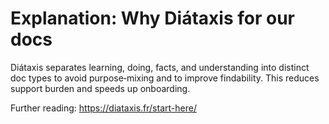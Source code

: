 # Explanation: Why Diátaxis for our docs

Diátaxis separates learning, doing, facts, and understanding into distinct doc types to avoid purpose‑mixing and to improve findability. This reduces support burden and speeds up onboarding.

Further reading: https://diataxis.fr/start-here/
